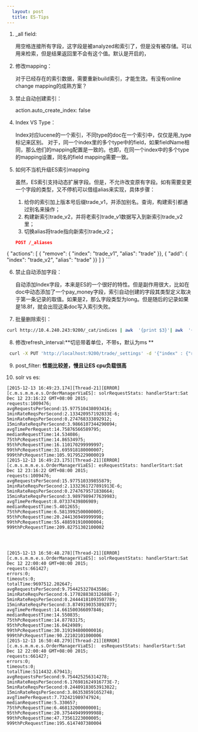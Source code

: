 ```yaml
---     
  layout: post
  title: ES-Tips
---
```



1. _all field:

    用空格连接所有字段，这字段是被analyzed和索引了，但是没有被存储。可以用来检索，但是结果返回里不会有这个值。默认是开启的，

2. 修改mapping：
    
    对于已经存在的索引数据，需要重新build索引，才能生效。有没有online change mapping的成熟方案？
    
3. 禁止自动创建索引：
    
    action.auto_create_index: false

4. Index VS Type：
    
    Index对应lucene的一个索引，不同type的doc在一个索引中，仅仅是用_type标记来区别。
    对于，同一个index里的多个type中的field，如果fieldName相同，那么他们的mapping配置是一致的。也即，在同一个index中的多个type的mapping设置，同名的field mapping需要一致。
    
5. 如何不当机升级ES索引mapping
    
    虽然，ES索引支持动态扩展字段。但是，不允许改变原有字段。如有需要变更一个字段的类型，又不停机可以借组alias来实现，具体步骤：
    
    1. 给你的索引加上版本号后缀trade_v1，并添加别名。查询，构建索引都通过别名来操作；
    2. 构建新索引trade_v2，并将老索引trade_v1数据写入到新索引trade_v2里；
    3. 切换alias将trade指向新索引trade_v2；
    
    ```json
    POST /_aliases
{
    "actions": [
        { "remove": { "index": "trade_v1", "alias": "trade" }},
        { "add":    { "index": "trade_v2", "alias": "trade" }}
    ]
}
    ```
    
6. 禁止自动添加字段：
    
    自动添加Index字段，本来是ES的一个很好的特性。但是副作用很大，比如在doc中动态添加了一个pay_money字段，索引自动创建的字段其类型定义取决于第一条记录的取值。如果是2，那么字段类型为long。但是随后的记录如果是18.8f，就会出现这条doc写入索引失败。
    
7. 批量删除索引：

```bash
curl http://10.4.240.243:9200/_cat/indices | awk  '{print $3}'| awk  '{print "curl -XDELETE http://10.4.240.243:9200/"$1}'  | grep -v movie_service
```


8. 修改refresh_interval:**切忌带着单位，不带s，默认为ms
**

 ```bash
  curl -X PUT 'http://localhost:9200/trade/_settings' -d '{"index" : {"refresh_interval" : "30s"}}'
 ```
 

9. post_filter: **性能比较差，慢且让ES cpu负载很高**

10. solr vs es:

```
[2015-12-13 16:49:23.174][Thread-21][ERROR][c.m.s.m.m.e.s.OrderManagerViaES]: solrRequestStats: handlerStart:Sat Dec 12 23:16:22 GMT+08:00 2015;
requests:1009476;
avgRequestsPerSecond:15.977510438093416;
1minRateReqsPerSecond:2.133420957192833E-6;
5minRateReqsPerSecond:0.274768333892912;
15minRateReqsPerSecond:3.9866107344290094;
avgTimePerRequest:14.75876566589795;
medianRequestTime:14.534086;
75thPcRequestTime:14.86534975;
95thPcRequestTime:16.110170299999997;
99thPcRequestTime:31.695918180000007;
999thPcRequestTime:105.91795229000019
[2015-12-13 16:49:23.175][Thread-21][ERROR][c.m.s.m.m.e.s.OrderManagerViaES]: esRequestStats: handlerStart:Sat Dec 12 23:16:22 GMT+08:00 2015;
requests:1009476;
avgRequestsPerSecond:15.977510339855879;
1minRateReqsPerSecond:2.1332361727891913E-6;
5minRateReqsPerSecond:0.2747679571838664;
15minRateReqsPerSecond:3.9897989477639983;
avgTimePerRequest:8.07337439806989;
medianRequestTime:5.4012655;
75thPcRequestTime:6.5813992500000005;
95thPcRequestTime:20.244136949999998;
99thPcRequestTime:55.488591910000004;
999thPcRequestTime:209.82751302100002




[2015-12-13 16:50:48.278][Thread-21][ERROR][c.m.s.m.m.e.s.OrderManagerViaES]: solrRequestStats: handlerStart:Sat Dec 12 22:00:40 GMT+08:00 2015;
requests:661427;
errors:0;
timeouts:0;
totalTime:9697512.202647;
avgRequestsPerSecond:9.754425327843586;
1minRateReqsPerSecond:6.177028838312688E-7;
5minRateReqsPerSecond:0.24444181093507789;
15minRateReqsPerSecond:3.8749190353892877;
avgTimePerRequest:14.661500366097846;
medianRequestTime:14.550835;
75thPcRequestTime:14.87783175;
95thPcRequestTime:16.0424989;
99thPcRequestTime:30.319194800000016;
999thPcRequestTime:90.22102101000006
[2015-12-13 16:50:48.279][Thread-21][ERROR][c.m.s.m.m.e.s.OrderManagerViaES]:  esRequestStats: handlerStart:Sat Dec 12 22:00:40 GMT+08:00 2015;
requests:661427;
errors:0;
timeouts:0;
totalTime:5114432.679413;
avgRequestsPerSecond:9.754425256314278;
1minRateReqsPerSecond:6.176981624916773E-7;
5minRateReqsPerSecond:0.24409183053913022;
15minRateReqsPerSecond:3.863538591652748;
avgTimePerRequest:7.732421989747924;
medianRequestTime:5.330657;
75thPcRequestTime:6.468132000000001;
95thPcRequestTime:20.375449499999988;
99thPcRequestTime:47.73561223000005;
999thPcRequestTime:195.6147407380004
```